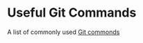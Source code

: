 # Useful Git Commands

A list of commonly used [Git commonds](https://github.com/joshnh/Git-Commands)
